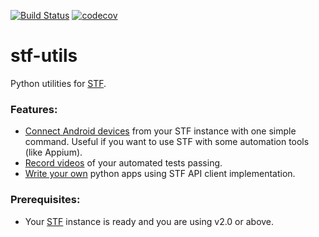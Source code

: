 [![Build Status](https://travis-ci.org/2gis/stf-utils.svg?branch=master)](https://travis-ci.org/2gis/stf-utils)
[![codecov](https://codecov.io/gh/2gis/stf-utils/branch/master/graph/badge.svg)](https://codecov.io/gh/2gis/stf-utils)



# stf-utils
Python utilities for [STF](https://github.com/openstf/stf).

### Features:
* [Connect Android devices](doc/STF-CONNECT.md) from your STF instance with one simple command. Useful if you want to use STF with some automation tools (like Appium).
* [Record videos](doc/STF-RECORD.md) of your automated tests passing.
* [Write your own](doc/API.md) python apps using STF API client implementation. 

### Prerequisites:
- Your [STF](https://github.com/openstf/stf) instance is ready and you are using v2.0 or above.
